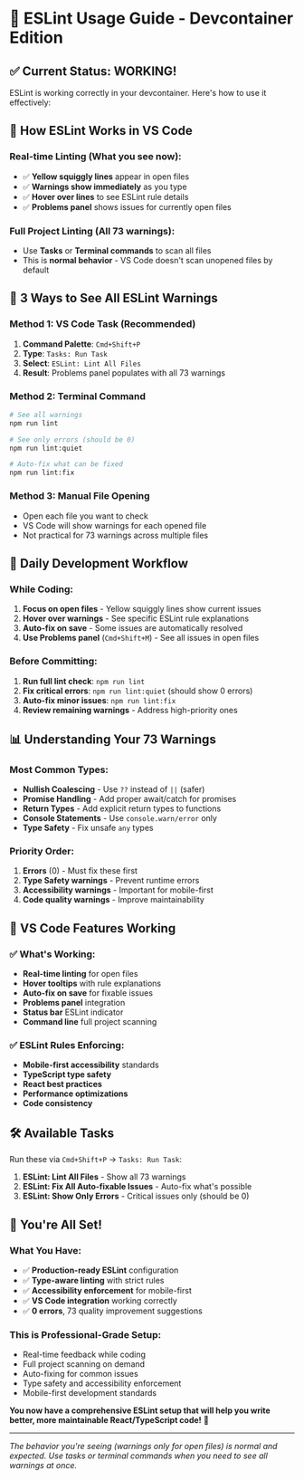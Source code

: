 # 🎯 ESLint Usage Guide - Devcontainer Edition

## ✅ **Current Status: WORKING!**

ESLint is working correctly in your devcontainer. Here's how to use it effectively:

## 📍 **How ESLint Works in VS Code**

### **Real-time Linting (What you see now):**
- ✅ **Yellow squiggly lines** appear in open files
- ✅ **Warnings show immediately** as you type
- ✅ **Hover over lines** to see ESLint rule details
- ✅ **Problems panel** shows issues for currently open files

### **Full Project Linting (All 73 warnings):**
- Use **Tasks** or **Terminal commands** to scan all files
- This is **normal behavior** - VS Code doesn't scan unopened files by default

## 🚀 **3 Ways to See All ESLint Warnings**

### **Method 1: VS Code Task (Recommended)**
1. **Command Palette**: `Cmd+Shift+P`
2. **Type**: `Tasks: Run Task`
3. **Select**: `ESLint: Lint All Files`
4. **Result**: Problems panel populates with all 73 warnings

### **Method 2: Terminal Command**
```bash
# See all warnings
npm run lint

# See only errors (should be 0)
npm run lint:quiet

# Auto-fix what can be fixed
npm run lint:fix
```

### **Method 3: Manual File Opening**
- Open each file you want to check
- VS Code will show warnings for each opened file
- Not practical for 73 warnings across multiple files

## 🎯 **Daily Development Workflow**

### **While Coding:**
1. **Focus on open files** - Yellow squiggly lines show current issues
2. **Hover over warnings** - See specific ESLint rule explanations
3. **Auto-fix on save** - Some issues are automatically resolved
4. **Use Problems panel** (`Cmd+Shift+M`) - See all issues in open files

### **Before Committing:**
1. **Run full lint check**: `npm run lint` 
2. **Fix critical errors**: `npm run lint:quiet` (should show 0 errors)
3. **Auto-fix minor issues**: `npm run lint:fix`
4. **Review remaining warnings** - Address high-priority ones

## 📊 **Understanding Your 73 Warnings**

### **Most Common Types:**
- **Nullish Coalescing** - Use `??` instead of `||` (safer)
- **Promise Handling** - Add proper await/catch for promises  
- **Return Types** - Add explicit return types to functions
- **Console Statements** - Use `console.warn/error` only
- **Type Safety** - Fix unsafe `any` types

### **Priority Order:**
1. **Errors** (0) - Must fix these first
2. **Type Safety warnings** - Prevent runtime errors
3. **Accessibility warnings** - Important for mobile-first
4. **Code quality warnings** - Improve maintainability

## 🎨 **VS Code Features Working**

### ✅ **What's Working:**
- **Real-time linting** for open files
- **Hover tooltips** with rule explanations  
- **Auto-fix on save** for fixable issues
- **Problems panel** integration
- **Status bar** ESLint indicator
- **Command line** full project scanning

### ✅ **ESLint Rules Enforcing:**
- **Mobile-first accessibility** standards
- **TypeScript type safety** 
- **React best practices**
- **Performance optimizations**
- **Code consistency**

## 🛠️ **Available Tasks**

Run these via `Cmd+Shift+P` → `Tasks: Run Task`:

1. **ESLint: Lint All Files** - Show all 73 warnings
2. **ESLint: Fix All Auto-fixable Issues** - Auto-fix what's possible
3. **ESLint: Show Only Errors** - Critical issues only (should be 0)

## 🎉 **You're All Set!**

### **What You Have:**
- ✅ **Production-ready ESLint** configuration
- ✅ **Type-aware linting** with strict rules
- ✅ **Accessibility enforcement** for mobile-first
- ✅ **VS Code integration** working correctly
- ✅ **0 errors**, 73 quality improvement suggestions

### **This is Professional-Grade Setup:**
- Real-time feedback while coding
- Full project scanning on demand
- Auto-fixing for common issues
- Type safety and accessibility enforcement
- Mobile-first development standards

**You now have a comprehensive ESLint setup that will help you write better, more maintainable React/TypeScript code!** 🎯

---

*The behavior you're seeing (warnings only for open files) is normal and expected. Use tasks or terminal commands when you need to see all warnings at once.*
